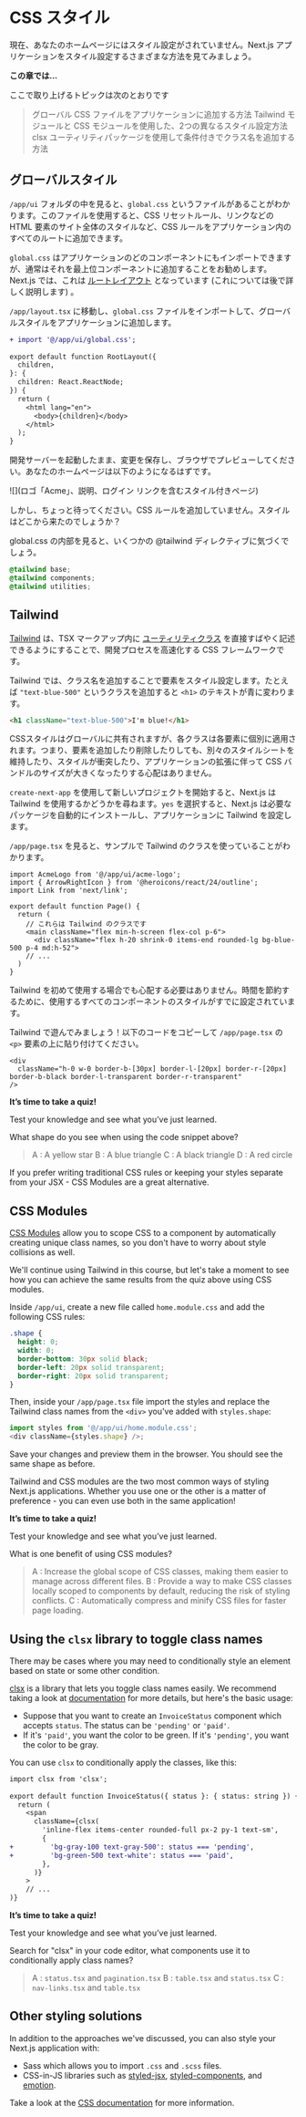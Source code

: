 # CSS スタイル

現在、あなたのホームページにはスタイル設定がされていません。Next.js アプリケーションをスタイル設定するさまざまな方法を見てみましょう。

**この章では...**

ここで取り上げるトピックは次のとおりです

> グローバル CSS ファイルをアプリケーションに追加する方法
> Tailwind モジュールと CSS モジュールを使用した、2つの異なるスタイル設定方法
> clsx ユーティリティパッケージを使用して条件付きでクラス名を追加する方法

## グローバルスタイル

`/app/ui` フォルダの中を見ると、`global.css` というファイルがあることがわかります。このファイルを使用すると、CSS リセットルール、リンクなどの HTML 要素のサイト全体のスタイルなど、CSS ルールをアプリケーション内のすべてのルートに追加できます。

`global.css` はアプリケーションのどのコンポーネントにもインポートできますが、通常はそれを最上位コンポーネントに追加することをお勧めします。Next.js では、これは [ルートレイアウト](https://nextjs.org/docs/app/building-your-application/routing/pages-and-layouts#root-layout-required) となっています (これについては後で詳しく説明します) 。

`/app/layout.tsx` に移動し、`global.css` ファイルをインポートして、グローバルスタイルをアプリケーションに追加します。

```diff ts:/app/layout.tsx
+ import '@/app/ui/global.css';
 
export default function RootLayout({
  children,
}: {
  children: React.ReactNode;
}) {
  return (
    <html lang="en">
      <body>{children}</body>
    </html>
  );
}
```

開発サーバーを起動したまま、変更を保存し、ブラウザでプレビューしてください。あなたのホームページは以下のようになるはずです。

![](ロゴ「Acme」、説明、ログイン リンクを含むスタイル付きページ)

しかし、ちょっと待ってください。CSS ルールを追加していません。スタイルはどこから来たのでしょうか？

global.css の内部を見ると、いくつかの @tailwind ディレクティブに気づくでしょう。

```css:/app/ui/global.css
@tailwind base;
@tailwind components;
@tailwind utilities;
```

## Tailwind

[Tailwind](https://tailwindcss.com/) は、TSX マークアップ内に [ユーティリティクラス](https://tailwindcss.com/docs/utility-first) を直接すばやく記述できるようにすることで、開発プロセスを高速化する CSS フレームワークです。

Tailwind では、クラス名を追加することで要素をスタイル設定します。たとえば `"text-blue-500"` というクラスを追加すると `<h1>` のテキストが青に変わります。

```html
<h1 className="text-blue-500">I'm blue!</h1>
```

CSSスタイルはグローバルに共有されますが、各クラスは各要素に個別に適用されます。つまり、要素を追加したり削除したりしても、別々のスタイルシートを維持したり、スタイルが衝突したり、アプリケーションの拡張に伴って CSS バンドルのサイズが大きくなったりする心配はありません。

`create-next-app` を使用して新しいプロジェクトを開始すると、Next.js は Tailwind を使用するかどうかを尋ねます。`yes` を選択すると、Next.js は必要なパッケージを自動的にインストールし、アプリケーションに Tailwind を設定します。

`/app/page.tsx` を見ると、サンプルで Tailwind のクラスを使っていることがわかります。

```ts:/app/page.tsx
import AcmeLogo from '@/app/ui/acme-logo';
import { ArrowRightIcon } from '@heroicons/react/24/outline';
import Link from 'next/link';
 
export default function Page() {
  return (
    // これらは Tailwind のクラスです
    <main className="flex min-h-screen flex-col p-6">
      <div className="flex h-20 shrink-0 items-end rounded-lg bg-blue-500 p-4 md:h-52">
    // ...
  )
}
```

Tailwind を初めて使用する場合でも心配する必要はありません。時間を節約するために、使用するすべてのコンポーネントのスタイルがすでに設定されています。

Tailwind で遊んでみましょう！以下のコードをコピーして `/app/page.tsx` の `<p>` 要素の上に貼り付けてください。

```ts:app/page.tsx
<div
  className="h-0 w-0 border-b-[30px] border-l-[20px] border-r-[20px] border-b-black border-l-transparent border-r-transparent"
/>
```

**It’s time to take a quiz!**

Test your knowledge and see what you’ve just learned.

What shape do you see when using the code snippet above?

> A : A yellow star
> B : A blue triangle
> C : A black triangle
> D : A red circle

If you prefer writing traditional CSS rules or keeping your styles separate from your JSX - CSS Modules are a great alternative.

## CSS Modules

[CSS Modules](https://nextjs.org/docs/basic-features/built-in-css-support) allow you to scope CSS to a component by automatically creating unique class names, so you don't have to worry about style collisions as well.

We'll continue using Tailwind in this course, but let's take a moment to see how you can achieve the same results from the quiz above using CSS modules.

Inside `/app/ui`, create a new file called `home.module.css` and add the following CSS rules:

```css /app/ui/home.module.css
.shape {
  height: 0;
  width: 0;
  border-bottom: 30px solid black;
  border-left: 20px solid transparent;
  border-right: 20px solid transparent;
}
```

Then, inside your `/app/page.tsx` file import the styles and replace the Tailwind class names from the `<div>` you've added with `styles.shape`:

```ts /app/page.tsx
import styles from '@/app/ui/home.module.css';
<div className={styles.shape} />;
```

Save your changes and preview them in the browser. You should see the same shape as before.

Tailwind and CSS modules are the two most common ways of styling Next.js applications. Whether you use one or the other is a matter of preference - you can even use both in the same application!

**It’s time to take a quiz!**

Test your knowledge and see what you’ve just learned.

What is one benefit of using CSS modules?

> A : Increase the global scope of CSS classes, making them easier to manage across different files.
> B : Provide a way to make CSS classes locally scoped to components by default, reducing the risk of styling conflicts.
> C : Automatically compress and minify CSS files for faster page loading.

## Using the `clsx` library to toggle class names
There may be cases where you may need to conditionally style an element based on state or some other condition.

[clsx](https://www.npmjs.com/package/clsx) is a library that lets you toggle class names easily. We recommend taking a look at [documentation](https://github.com/lukeed/clsx) for more details, but here's the basic usage:

* Suppose that you want to create an `InvoiceStatus` component which accepts `status`. The status can be `'pending'` or `'paid'`.
* If it's `'paid'`, you want the color to be green. If it's `'pending'`, you want the color to be gray.

You can use `clsx` to conditionally apply the classes, like this:

```diff /app/ui/invoices/status.tsx
import clsx from 'clsx';
 
export default function InvoiceStatus({ status }: { status: string }) {
  return (
    <span
      className={clsx(
        'inline-flex items-center rounded-full px-2 py-1 text-sm',
        {
+         'bg-gray-100 text-gray-500': status === 'pending',
+         'bg-green-500 text-white': status === 'paid',
        },
      )}
    >
    // ...
)}
```

**It’s time to take a quiz!**

Test your knowledge and see what you’ve just learned.

Search for "clsx" in your code editor, what components use it to conditionally apply class names?

> A : `status.tsx` and `pagination.tsx`
> B : `table.tsx` and `status.tsx`
> C : `nav-links.tsx` and `table.tsx`

## Other styling solutions

In addition to the approaches we've discussed, you can also style your Next.js application with:

* Sass which allows you to import `.css` and `.scss` files.
* CSS-in-JS libraries such as [styled-jsx](), [styled-components](), and [emotion]().

Take a look at the [CSS documentation]() for more information.